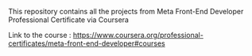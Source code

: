 This repository contains all the projects from Meta Front-End Developer Professional Certificate via Coursera 

Link to the course : https://www.coursera.org/professional-certificates/meta-front-end-developer#courses


